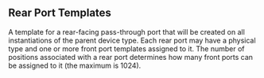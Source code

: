 ## Rear Port Templates

A template for a rear-facing pass-through port that will be created on all instantiations of the parent device type. Each rear port may have a physical type and one or more front port templates assigned to it. The number of positions associated with a rear port determines how many front ports can be assigned to it (the maximum is 1024).
